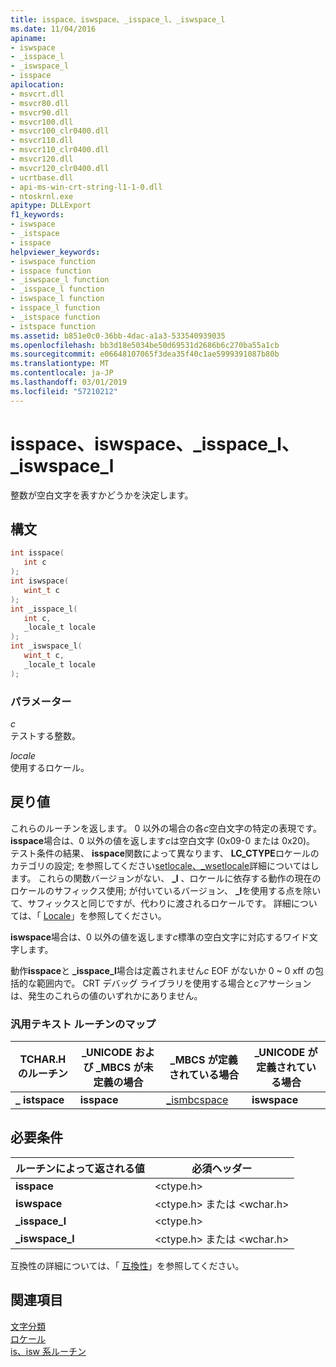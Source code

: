 ```yaml
---
title: isspace、iswspace、_isspace_l、_iswspace_l
ms.date: 11/04/2016
apiname:
- iswspace
- _isspace_l
- _iswspace_l
- isspace
apilocation:
- msvcrt.dll
- msvcr80.dll
- msvcr90.dll
- msvcr100.dll
- msvcr100_clr0400.dll
- msvcr110.dll
- msvcr110_clr0400.dll
- msvcr120.dll
- msvcr120_clr0400.dll
- ucrtbase.dll
- api-ms-win-crt-string-l1-1-0.dll
- ntoskrnl.exe
apitype: DLLExport
f1_keywords:
- iswspace
- _istspace
- isspace
helpviewer_keywords:
- iswspace function
- isspace function
- _iswspace_l function
- _isspace_l function
- iswspace_l function
- isspace_l function
- _istspace function
- istspace function
ms.assetid: b851e0c0-36bb-4dac-a1a3-533540939035
ms.openlocfilehash: bb3d18e5034be50d69531d2686b6c270ba55a1cb
ms.sourcegitcommit: e06648107065f3dea35f40c1ae5999391087b80b
ms.translationtype: MT
ms.contentlocale: ja-JP
ms.lasthandoff: 03/01/2019
ms.locfileid: "57210212"
---
```

# <a name="isspace-iswspace-isspacel-iswspacel"></a>isspace、iswspace、_isspace_l、_iswspace_l

整数が空白文字を表すかどうかを決定します。

## <a name="syntax"></a>構文

```C
int isspace(
   int c
);
int iswspace(
   wint_t c
);
int _isspace_l(
   int c,
   _locale_t locale
);
int _iswspace_l(
   wint_t c,
   _locale_t locale
);
```

### <a name="parameters"></a>パラメーター

*c*<br/>
テストする整数。

*locale*<br/>
使用するロケール。

## <a name="return-value"></a>戻り値

これらのルーチンを返します。 0 以外の場合の各*c*空白文字の特定の表現です。 **isspace**場合は、0 以外の値を返します*c*は空白文字 (0x09-0 または 0x20)。 テスト条件の結果、 **isspace**関数によって異なります、 **LC_CTYPE**ロケールのカテゴリの設定; を参照してください[setlocale、_wsetlocale](setlocale-wsetlocale.md)詳細についてはします。 これらの関数バージョンがない、 **_l** 、ロケールに依存する動作の現在のロケールのサフィックス使用; が付いているバージョン、 **_l**を使用する点を除いて、サフィックスと同じですが、代わりに渡されるロケールです。 詳細については、「 [Locale](../../c-runtime-library/locale.md)」を参照してください。

**iswspace**場合は、0 以外の値を返します*c*標準の空白文字に対応するワイド文字します。

動作**isspace**と **_isspace_l**場合は定義されません*c* EOF がないか 0 ~ 0 xff の包括的な範囲内で。 CRT デバッグ ライブラリを使用する場合と*c*アサーションは、発生のこれらの値のいずれかにありません。

### <a name="generic-text-routine-mappings"></a>汎用テキスト ルーチンのマップ

|TCHAR.H のルーチン|_UNICODE および _MBCS が未定義の場合|_MBCS が定義されている場合|_UNICODE が定義されている場合|
|---------------------|------------------------------------|--------------------|-----------------------|
|**_** **istspace**|**isspace**|[_ismbcspace](ismbcgraph-functions.md)|**iswspace**|

## <a name="requirements"></a>必要条件

|ルーチンによって返される値|必須ヘッダー|
|-------------|---------------------|
|**isspace**|\<ctype.h>|
|**iswspace**|\<ctype.h> または \<wchar.h>|
|**_isspace_l**|\<ctype.h>|
|**_iswspace_l**|\<ctype.h> または \<wchar.h>|

互換性の詳細については、「 [互換性](../../c-runtime-library/compatibility.md)」を参照してください。

## <a name="see-also"></a>関連項目

[文字分類](../../c-runtime-library/character-classification.md)<br/>
[ロケール](../../c-runtime-library/locale.md)<br/>
[is、isw 系ルーチン](../../c-runtime-library/is-isw-routines.md)<br/>
